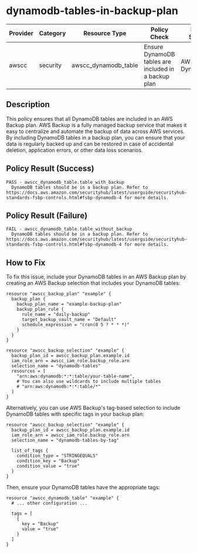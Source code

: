 # dynamodb-tables-in-backup-plan

| Provider | Category | Resource Type | Policy Check | Policy Source |
|----------|----------|--------------|--------------|---------------|
| awscc | security | awscc_dynamodb_table | Ensure DynamoDB tables are included in a backup plan | AWS FSBP DynamoDB.4 |

## Description

This policy ensures that all DynamoDB tables are included in an AWS Backup plan. AWS Backup is a fully managed backup service that makes it easy to centralize and automate the backup of data across AWS services. By including DynamoDB tables in a backup plan, you can ensure that your data is regularly backed up and can be restored in case of accidental deletion, application errors, or other data loss scenarios.

## Policy Result (Success)

```
PASS - awscc_dynamodb_table.table_with_backup
  DynamoDB tables should be in a backup plan. Refer to https://docs.aws.amazon.com/securityhub/latest/userguide/securityhub-standards-fsbp-controls.html#fsbp-dynamodb-4 for more details.
```

## Policy Result (Failure)

```
FAIL - awscc_dynamodb_table.table_without_backup
  DynamoDB tables should be in a backup plan. Refer to https://docs.aws.amazon.com/securityhub/latest/userguide/securityhub-standards-fsbp-controls.html#fsbp-dynamodb-4 for more details.
```

## How to Fix

To fix this issue, include your DynamoDB tables in an AWS Backup plan by creating an AWS Backup selection that includes your DynamoDB tables:

```hcl
resource "awscc_backup_plan" "example" {
  backup_plan {
    backup_plan_name = "example-backup-plan"
    backup_plan_rule {
      rule_name = "daily-backup"
      target_backup_vault_name = "Default"
      schedule_expression = "cron(0 5 ? * * *)"
    }
  }
}

resource "awscc_backup_selection" "example" {
  backup_plan_id = awscc_backup_plan.example.id
  iam_role_arn = awscc_iam_role.backup_role.arn
  selection_name = "dynamodb-tables"
  resources = [
    "arn:aws:dynamodb:*:*:table/your-table-name",
    # You can also use wildcards to include multiple tables
    # "arn:aws:dynamodb:*:*:table/*"
  ]
}
```

Alternatively, you can use AWS Backup's tag-based selection to include DynamoDB tables with specific tags in your backup plan:

```hcl
resource "awscc_backup_selection" "example" {
  backup_plan_id = awscc_backup_plan.example.id
  iam_role_arn = awscc_iam_role.backup_role.arn
  selection_name = "dynamodb-tables-by-tag"
  
  list_of_tags {
    condition_type = "STRINGEQUALS"
    condition_key = "Backup"
    condition_value = "true"
  }
}
```

Then, ensure your DynamoDB tables have the appropriate tags:

```hcl
resource "awscc_dynamodb_table" "example" {
  # ... other configuration ...
  
  tags = [
    {
      key = "Backup"
      value = "true"
    }
  ]
}
```
